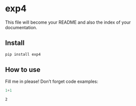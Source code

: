 # exp4


<!-- WARNING: THIS FILE WAS AUTOGENERATED! DO NOT EDIT! -->

This file will become your README and also the index of your
documentation.

## Install

``` sh
pip install exp4
```

## How to use

Fill me in please! Don’t forget code examples:

``` python
1+1
```

    2
